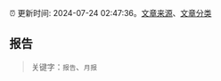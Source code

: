 :alarm_clock: 更新时间: 2024-07-24 02:47:36。[文章来源](/README.md)、[文章分类](/TAGS.md)

## 报告


> 关键字：`报告`、`月报`




